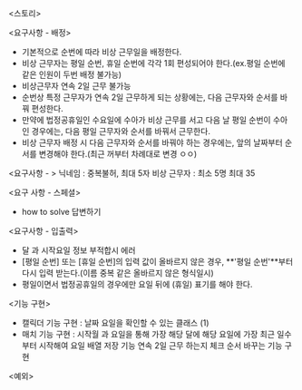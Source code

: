 <스토리>



<요구사항 - 배정>
- 기본적으로 순번에 따라 비상 근무일을 배정한다.
- 비상 근무자는 평일 순번, 휴일 순번에 각각 1회 편성되어야 한다.(ex.평일 순번에 같은 인원이 두번 배정 불가능)
- 비상근무자 연속 2일 근무 불가능 
- 순번상 특정 근무자가 연속 2일 근무하게 되는 상황에는, 다음 근무자와 순서를 바꿔 편성한다.
- 만약에 법정공휴일인 수요일에 수아가 비상 근무를 서고 다음 날 평일 순번이 수아인 경우에는,
다음 평일 근무자와 순서를 바꿔서 근무한다.
- 비상 근무자 배정 시 다음 근무자와 순서를 바꿔야 하는 경우에는, 앞의 날짜부터 순서를 변경해야 한다.(최근 꺼부터 차례대로 변경 ㅇㅇ)

<요구사항 - >
닉네임 : 중복불허, 최대 5자
비상 근무자 : 최소 5명 최대 35


<요구 사항 - 스페셜>
- how to solve 답변하기

<요구사항 - 입출력>
- 달 과 시작요일 정보 부적합시 에러
- [평일 순번] 또는 [휴일 순번]의 입력 값이 올바르지 않은 경우, **'평일 순번'**부터 다시 입력 받는다.(이름 중복 같은 올바르지 않은 형식일시)
- 평일이면서 법정공휴일의 경우에만 요일 뒤에 (휴일) 표기를 해야 한다.

<기능 구현>
- 캘릭더 기능 구현 : 날짜 요일을 확인할 수 있는 클래스 (1)
- 매치 기능 구현 :
시작월 과 요일을 통해 가장 해당 달에 해당 요일에 가장 최근 일수부터 시작해여 요일 배열 저장 기능
연속 2일 근무 하는지 체크
순서 바꾸는 기능 구현


<예외>